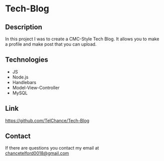 # Tech-Blog

## Description 
In this project I was to create a CMC-Style Tech Blog. It allows you to make a profile and make post that you can upload.

## Technologies 
- JS
- Node.js
- Handlebars
- Model-View-Controller
- MySQL

## Link

https://github.com/TelChance/Tech-Blog

## Contact
If there are questions you contact my email at chancetelford0018@gmail.com


